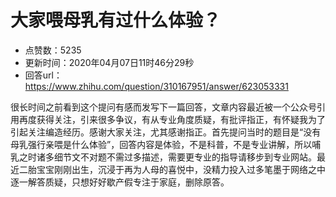 # 大家喂母乳有过什么体验？
- 点赞数：5235
- 更新时间：2020年04月07日11时46分29秒
- 回答url：https://www.zhihu.com/question/310167951/answer/623053331
<body>
 <p data-pid="V3y_-JCn">很长时间之前看到这个提问有感而发写下一篇回答，文章内容最近被一个公众号引用再度获得关注，引来很多争议，有从专业角度质疑，有批评指正，有怀疑我为了引起关注编造经历。感谢大家关注，尤其感谢指正。首先提问当时的题目是“没有母乳强行亲喂是什么体验”，回答内容是体验，不是科普，不是专业讲解，所以哺乳之时诸多细节文不对题不需过多描述，需要更专业的指导请移步到专业网站。最近二胎宝宝刚刚出生，沉浸于再为人母的喜悦中，没精力投入过多笔墨于网络之中逐一解答质疑，只想好好歇产假专注于家庭，删除原答。</p>
</body>